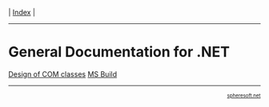 | [Index](index.md) |

<hr style="height: 1px" />

# General Documentation for .NET
[Design of COM classes](General.NET/COM.Classes.md)
[MS Build](General.NET/MSBuild.md)

<!-- FOOTER -->
<hr style="height: 1px" />
<a href="http://spheresoft.net" style="font-size: 0.7em; float: right">spheresoft.net</a>
